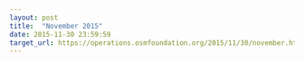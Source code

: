 ```yaml
---
layout: post
title:  "November 2015"
date: 2015-11-30 23:59:59
target_url: https://operations.osmfoundation.org/2015/11/30/november.html
---
```

